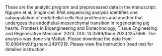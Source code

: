 These are the analytic program and preprocessed data in the manuscript: Nguyen et al. Single-cell RNA sequencing analysis identifies one subpopulation of endothelial cells that proliferates and another that undergoes the endothelial-mesenchymal transition in regenerating pig hearts. Frontiers in Bioengineering and Biotechnology, Tissue Engineering and Regenerative Medicine. 2023. DOI: 10.3389/fbioe.2023.1257669. The analysis was done via Matlab.
Please download the data from 10.6084/m9.figshare.24911019.
Please view file Instruction (read me) for detailed instruction.
